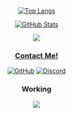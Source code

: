 
<div align="center">
 
<a aling="left" rel="noreferrer" href=""><img src="https://github-readme-stats.vercel.app/api/top-langs/?username=rotomicora&layout=compact&exclude_repo=NPC_medico-FIVEM,Token-Grabber&theme=dark" alt="Top Langs"></a>


 
<a rel="noreferrer" href=""><img src="https://github-readme-stats.vercel.app/api?username=rotomicora&count_private=true&show_icons=true&theme=dark&disable_animations=false&hide_title=true" alt="GitHub Stats"></a>
 </div>

<div align="center">
<a href="https://discord.com/users/1133476465476915332">
<img src="https://lanyard.cnrad.dev/api/1133476465476915332?theme=dark&bg=292b2f&animated=true&borderRadius=27px">
 
</div>

 
 
 
 
<div align="center">

<h3>Contact Me!</h3>
 
 
<a rel="noreferrer" href="https://github.com/rotomicora"><img src="https://skillicons.dev/icons?i=github" alt="GitHub"></a> <a rel="noreferrer" href="https://discord.gg/yFVv2JVjJ4"><img src="https://skillicons.dev/icons?i=discord" alt="Discord"></a>
 
 
<div align="center">
 
 
 <h3>Working</h3>
 <img align="center"src="https://skillicons.dev/icons?i=cs,html,discord,bots,dotnet,github,md,bash,php,linux,py,visualstudio,vscode"/>
</div>
